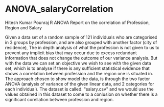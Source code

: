 # ANOVA_salaryCorrelation
Hitesh Kumar Pounraj
R ANOVA Report on the correlation of Profession, Region and Salary

Given a data set of a random sample of 121 individuals who are categorised in 3 groups by profession, and are also grouped with another factor (city of residence), 
The in depth analysis of what the profession is not given to us to prevent any implicit bias that may occur due to excess redundant information that does not change the outcome of our variance analysis.
But with the data we can set an objective we wish to see with the given data set, which is to analyse if there is any sufficient statistical evidence that shows a correlation between profession and the region one is situated in. 
The approach chosen to show model the data, is through the two factor ANOVA (analysis of variance of the given linear data, and 2 categories for each individual).
The dataset is called. "salary.csv" and we would use the values obtained in this dataset to come to a conlusion on whether there is a significant corellation between profession and region. 


